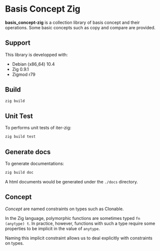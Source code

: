 # Basis Concept Zig

**basis_concept-zig** is a collection library of basis concept and their operations.
Some basic concepts such as copy and compare are provided.


## Support

This library is developped with:

- Debian (x86_64) 10.4
- Zig 0.9.1
- Zigmod r79


## Build

```sh
zig build
```


## Unit Test

To performs unit tests of iter-zig:


```sh
zig build test
```


## Generate docs

To generate documentations:


```sh
zig build doc
```

A html documents would be generated under the `./docs` directory.


## Concept

*Concept* are named constraints on types such as Clonable.


In the Zig language, polymorphic functions are sometimes typed `fn (anytype) t`.
In practice, however, functions with such a type require some properties to be implicit in the value of `anytype`.

Naming this implicit constraint allows us to deal explicitly with constraints on types.



